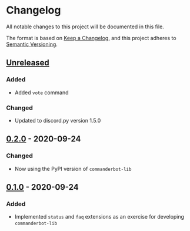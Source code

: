 # Changelog

All notable changes to this project will be documented in this file.

The format is based on [Keep a Changelog](https://keepachangelog.com/en/1.0.0/), and this project adheres to [Semantic Versioning](https://semver.org/spec/v2.0.0.html).

## [Unreleased]

### Added

- Added `vote` command

### Changed

- Updated to discord.py version 1.5.0

## [0.2.0] - 2020-09-24

### Changed

- Now using the PyPI version of `commanderbot-lib`

## [0.1.0] - 2020-09-24

### Added

- Implemented `status` and `faq` extensions as an exercise for developing `commanderbot-lib`

[unreleased]: https://github.com/CommanderBot-Dev/commanderbot-ext/compare/v0.2.0...HEAD
[0.2.0]: https://github.com/CommanderBot-Dev/commanderbot-ext/compare/v0.1.0...v0.2.0
[0.1.0]: https://github.com/CommanderBot-Dev/commanderbot-ext/releases/tag/v0.1.0
